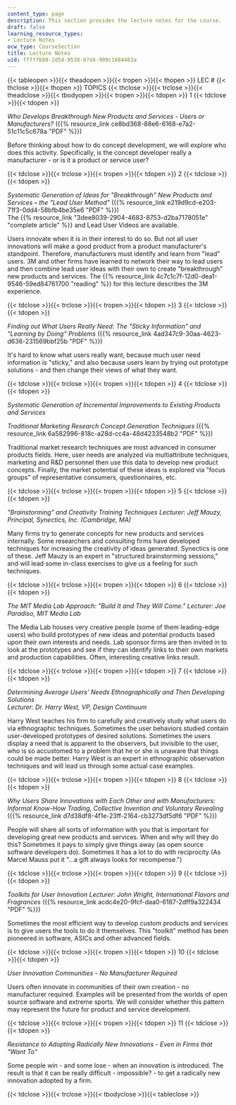 ```yaml
---
content_type: page
description: This section provides the lecture notes for the course.
draft: false
learning_resource_types:
- Lecture Notes
ocw_type: CourseSection
title: Lecture Notes
uid: fffff608-2d54-9538-07d4-909c1684483a
---
```

{{< tableopen >}}{{< theadopen >}}{{< tropen >}}{{< thopen >}}
LEC #
{{< thclose >}}{{< thopen >}}
TOPICS
{{< thclose >}}{{< trclose >}}{{< theadclose >}}{{< tbodyopen >}}{{< tropen >}}{{< tdopen >}}
1
{{< tdclose >}}{{< tdopen >}}

_Who Develops Breakthrough New Products and Services - Users or Manufacturers?_ ({{% resource_link ce8bd368-88e6-6168-e7a2-51c11c5c678a "PDF" %}})

Before thinking about how to do concept development, we will explore who does this activity. Specifically, is the concept developer really a manufacturer - or is it a product or service user?

{{< tdclose >}}{{< trclose >}}{{< tropen >}}{{< tdopen >}}
2
{{< tdclose >}}{{< tdopen >}}

_Systematic Generation of Ideas for "Breakthrough" New Products and Services_ **\-** _the "Lead User_ _Method"_ ({{% resource_link e219d9cd-e203-71f3-0dd4-58bfb4be35e6 "PDF" %}})   
The {{% resource_link "3dee8039-2904-4683-8753-d2ba7178051e" "complete article" %}} and Lead User Videos are available.

Users innovate when it is in their interest to do so. But not all user innovations will make a good product from a product manufacturer's standpoint. Therefore, manufacturers must identify and learn from "lead" users. 3M and other firms have learned to network their way to lead users and then combine lead user ideas with their own to create "breakthrough" new products and services. The {{% resource_link 4c7c1c7f-12d0-dea1-9546-59ed84761700 "reading" %}} for this lecture describes the 3M experience.

{{< tdclose >}}{{< trclose >}}{{< tropen >}}{{< tdopen >}}
3
{{< tdclose >}}{{< tdopen >}}

_Finding out What Users Really Need: The "Sticky Information" and "Learning by Doing"_ _Problems_ ({{% resource_link 4ad347c9-30aa-4623-d636-231569bbf25b "PDF" %}})

It's hard to know what users really want, because much user need information is "sticky," and also because users learn by trying out prototype solutions - and then change their views of what they want.

{{< tdclose >}}{{< trclose >}}{{< tropen >}}{{< tdopen >}}
4
{{< tdclose >}}{{< tdopen >}}

_Systematic Generation of Incremental Improvements to Existing Products and Services_

_Traditional Marketing Research Concept Generation Techniques_ ({{% resource_link 6a582996-818c-a28d-cc4a-48d4233548b2 "PDF" %}})

Traditional market research techniques are most advanced in consumer products fields. Here, user needs are analyzed via multiattribute techniques, marketing and R&D personnel then use this data to develop new product concepts. Finally, the market potential of these ideas is explored via "focus groups" of representative consumers, questionnaires, etc.

{{< tdclose >}}{{< trclose >}}{{< tropen >}}{{< tdopen >}}
5
{{< tdclose >}}{{< tdopen >}}

_"Brainstorming" and Creativity Training Techniques Lecturer: Jeff Mauzy, Principal, Synectics, Inc. (Cambridge, MA)_

Many firms try to generate concepts for new products and services internally. Some researchers and consulting firms have developed techniques for increasing the creativity of ideas generated. Synectics is one of these. Jeff Mauzy is an expert in "structured brainstorming sessions," and will lead some in-class exercises to give us a feeling for such techniques.

{{< tdclose >}}{{< trclose >}}{{< tropen >}}{{< tdopen >}}
6
{{< tdclose >}}{{< tdopen >}}

_The MIT Media Lab Approach: "Build It and They Will Come." Lecturer: Joe Paradiso, MIT Media Lab_

The Media Lab houses very creative people (some of them leading-edge users) who build prototypes of new ideas and potential products based upon their own interests and needs. Lab sponsor firms are then invited in to look at the prototypes and see if they can identify links to their own markets and production capabilities. Often, interesting creative links result.

{{< tdclose >}}{{< trclose >}}{{< tropen >}}{{< tdopen >}}
7
{{< tdclose >}}{{< tdopen >}}

_Determining Average Users' Needs Ethnographically and Then Developing Solutions_   
_Lecturer: Dr. Harry West, VP, Design Continuum_

Harry West teaches his firm to carefully and creatively study what users do via ethnographic techniques. Sometimes the user behaviors studied contain user-developed prototypes of desired solutions. Sometimes the users display a need that is apparent to the observers, but invisible to the user, who is so accustomed to a problem that he or she is unaware that things could be made better. Harry West is an expert in ethnographic observation techniques and will lead us through some actual case examples.

{{< tdclose >}}{{< trclose >}}{{< tropen >}}{{< tdopen >}}
8
{{< tdclose >}}{{< tdopen >}}

_Why Users Share Innovations with Each Other and with Manufacturers: Informal Know-How Trading,_ _Collective Invention and Voluntary Revealing_ ({{% resource_link d7d38df8-4f1e-23ff-2164-cb3273df5df6 "PDF" %}})

People will share all sorts of information with you that is important for developing great new products and services. When and why will they do this? Sometimes it pays to simply give things away (as open source software developers do). Sometimes it has a lot to do with reciprocity (As Marcel Mauss put it "…a gift always looks for recompense.")

{{< tdclose >}}{{< trclose >}}{{< tropen >}}{{< tdopen >}}
9
{{< tdclose >}}{{< tdopen >}}

_Toolkits for User Innovation Lecturer: John Wright, International Flavors and Fragrances_ ({{% resource_link acdc4e20-9fcf-daa0-6187-2dff9a322434 "PDF" %}})

Sometimes the most efficient way to develop custom products and services is to give users the tools to do it themselves. This "toolkit" method has been pioneered in software, ASICs and other advanced fields.

{{< tdclose >}}{{< trclose >}}{{< tropen >}}{{< tdopen >}}
10
{{< tdclose >}}{{< tdopen >}}

_User Innovation Communities - No Manufacturer Required_

Users often innovate in communities of their own creation - no manufacturer required. Examples will be presented from the worlds of open source software and extreme sports. We will consider whether this pattern may represent the future for product and service development.

{{< tdclose >}}{{< trclose >}}{{< tropen >}}{{< tdopen >}}
11
{{< tdclose >}}{{< tdopen >}}

_Resistance to Adopting Radically New Innovations - Even in Firms that "Want To"_

Some people win - and some lose - when an innovation is introduced. The result is that it can be really difficult - impossible? - to get a radically new innovation adopted by a firm.

{{< tdclose >}}{{< trclose >}}{{< tbodyclose >}}{{< tableclose >}}